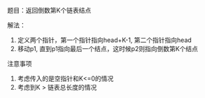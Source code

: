 题目：返回倒数第K个链表结点

解法：
1. 定义两个指针，第一个指针指向head+K-1, 第二个指针指向head
2. 移动p1, 直到p1指向最后一个结点，这时候p2则指向倒数第K个结点

注意事项
1. 考虑传入的是空指针和K<=0的情况
2. 考虑到K > 链表总长度的情况
